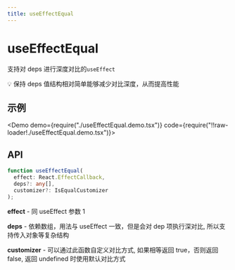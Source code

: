 ```yaml
---
title: useEffectEqual
---
```


# useEffectEqual

支持对 deps 进行深度对比的`useEffect`

💡 保持 deps 值结构相对简单能够减少对比深度，从而提高性能

## 示例

<Demo demo={require("./useEffectEqual.demo.tsx")} code={require("!!raw-loader!./useEffectEqual.demo.tsx")}></Demo>

## API

```ts
function useEffectEqual(
  effect: React.EffectCallback,
  deps?: any[],
  customizer?: IsEqualCustomizer
);
```

**effect** - 同 useEffect 参数 1

**deps** - 依赖数组，用法与 useEffect 一致，但是会对 dep 项执行深对比, 所以支持传入对象等复杂结构

**customizer** - 可以通过此函数自定义对比方式, 如果相等返回 true，否则返回 false, 返回 undefined 时使用默认对比方式
